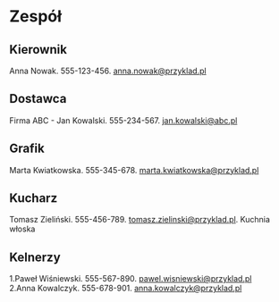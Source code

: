 # Zespół

## Kierownik

Anna Nowak. 555-123-456. anna.nowak@przyklad.pl

## Dostawca

Firma ABC - Jan Kowalski. 555-234-567. jan.kowalski@abc.pl

## Grafik

Marta Kwiatkowska. 555-345-678. marta.kwiatkowska@przyklad.pl

## Kucharz

Tomasz Zieliński. 555-456-789. tomasz.zielinski@przyklad.pl. Kuchnia włoska

## Kelnerzy

1.Paweł Wiśniewski. 555-567-890. pawel.wisniewski@przyklad.pl  
2.Anna Kowalczyk. 555-678-901. anna.kowalczyk@przyklad.pl  


